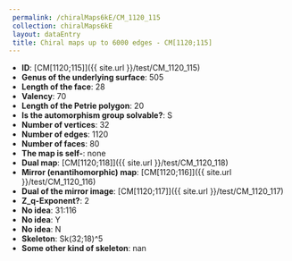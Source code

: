 ```yaml
--- 
 permalink: /chiralMaps6kE/CM_1120_115 
 collection: chiralMaps6kE
 layout: dataEntry
 title: Chiral maps up to 6000 edges - CM[1120;115]
---
```


- **ID**: [CM[1120;115]]({{ site.url }}/test/CM_1120_115)
- **Genus of the underlying surface**: 505
- **Length of the face**: 28
- **Valency**: 70
- **Length of the Petrie polygon**: 20
- **Is the automorphism group solvable?**: S
- **Number of vertices**: 32
- **Number of edges**: 1120
- **Number of faces**: 80
- **The map is self-**: none
- **Dual map**: [CM[1120;118]]({{ site.url }}/test/CM_1120_118)
- **Mirror (enantihomorphic) map**: [CM[1120;116]]({{ site.url }}/test/CM_1120_116)
- **Dual of the mirror image**: [CM[1120;117]]({{ site.url }}/test/CM_1120_117)
- **Z_q-Exponent?**: 2
- **No idea**:  31:116
- **No idea**: Y
- **No idea**: N
- **Skeleton**: Sk(32;18)^5
- **Some other kind of skeleton**: nan
